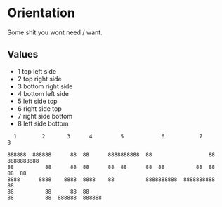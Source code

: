 
# Orientation

  Some shit you wont need / want.

## Values

- 1 top left side
- 2 top right side
- 3 bottom  right side
- 4 bottom  left side
- 5 left side top
- 6 right side  top
- 7 right side  bottom
- 8 left side bottom

```
  1        2       3      4         5            6           7          8

888888  888888      88  88      8888888888  88                  88  8888888888
88          88      88  88      88  88      88  88          88  88      88  88
8888      8888    8888  8888    88          8888888888  8888888888          88
88          88      88  88
88          88  888888  888888
```
